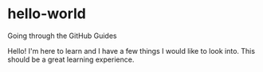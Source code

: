 # hello-world
Going through the GitHub Guides

Hello!  I'm here to learn and I have a few things I would like to look into. This should be a great learning experience.
